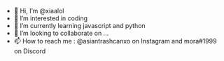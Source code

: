 - 👋 Hi, I’m @xiaalol
- 👀 I’m interested in coding
- 🌱 I’m currently learning javascript and python
- 💞️ I’m looking to collaborate on ...
- 📫 How to reach me : @asiantrashcanxo on Instagram and mora#1999 on Discord

<!---
xiaalol/xiaalol is a ✨ special ✨ repository because its `README.md` (this file) appears on your GitHub profile.
You can click the Preview link to take a look at your changes.
--->
